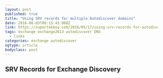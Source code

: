 ```yaml
---
layout: post
published: true
title: "Using SRV records for multiple Autodiscover domains"
date: 2016-06-03T06:15:43.060Z
link: https://supertekboy.com/2016/05/17/using-srv-records-for-autodiscover/?utm_source=twitter&utm_medium=social&utm_campaign=SocialWarfare
tags: exchange exchange2013 autodiscover DNS
  - links
categories: exchange autodiscover
ogtype: article
bodyclass: post
---
```

## SRV Records for Exchange Discovery
